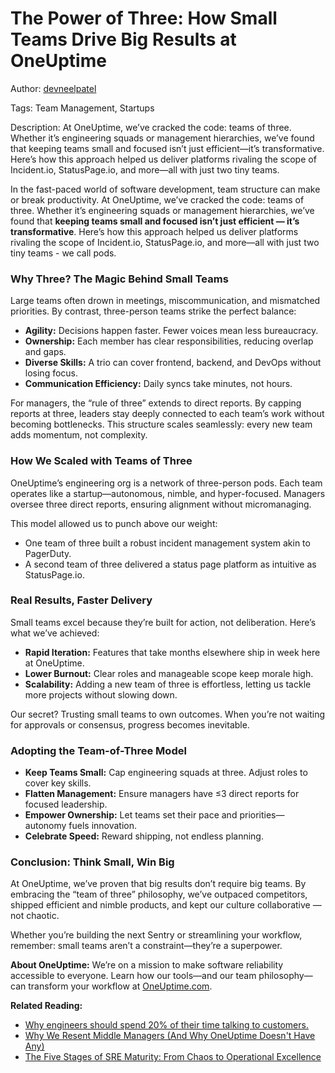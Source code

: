 # The Power of Three: How Small Teams Drive Big Results at OneUptime

Author: [devneelpatel](https://www.github.com/devneelpatel)

Tags: Team Management, Startups

Description: At OneUptime, we’ve cracked the code: teams of three. Whether it’s engineering squads or management hierarchies, we’ve found that keeping teams small and focused isn’t just efficient—it’s transformative. Here’s how this approach helped us deliver platforms rivaling the scope of Incident.io, StatusPage.io, and more—all with just two tiny teams.

In the fast-paced world of software development, team structure can make or break productivity. At OneUptime, we’ve cracked the code: teams of three. Whether it’s engineering squads or management hierarchies, we’ve found that **keeping teams small and focused isn’t just efficient — it’s transformative**. Here’s how this approach helped us deliver platforms rivaling the scope of Incident.io, StatusPage.io, and more—all with just two tiny teams - we call pods.

### Why Three? The Magic Behind Small Teams

Large teams often drown in meetings, miscommunication, and mismatched priorities. By contrast, three-person teams strike the perfect balance:

- **Agility:** Decisions happen faster. Fewer voices mean less bureaucracy.
- **Ownership:** Each member has clear responsibilities, reducing overlap and gaps.
- **Diverse Skills:** A trio can cover frontend, backend, and DevOps without losing focus.
- **Communication Efficiency:** Daily syncs take minutes, not hours.

For managers, the “rule of three” extends to direct reports. By capping reports at three, leaders stay deeply connected to each team’s work without becoming bottlenecks. This structure scales seamlessly: every new team adds momentum, not complexity.

### How We Scaled with Teams of Three

OneUptime’s engineering org is a network of three-person pods. Each team operates like a startup—autonomous, nimble, and hyper-focused. Managers oversee three direct reports, ensuring alignment without micromanaging.

This model allowed us to punch above our weight:

- One team of three built a robust incident management system akin to PagerDuty.
- A second team of three delivered a status page platform as intuitive as StatusPage.io.

### Real Results, Faster Delivery

Small teams excel because they’re built for action, not deliberation. Here’s what we’ve achieved:

- **Rapid Iteration:** Features that take months elsewhere ship in week here at OneUptime.
- **Lower Burnout:** Clear roles and manageable scope keep morale high. 
- **Scalability:** Adding a new team of three is effortless, letting us tackle more projects without slowing down.

Our secret? Trusting small teams to own outcomes. When you’re not waiting for approvals or consensus, progress becomes inevitable.

### Adopting the Team-of-Three Model

- **Keep Teams Small:** Cap engineering squads at three. Adjust roles to cover key skills.
- **Flatten Management:** Ensure managers have ≤3 direct reports for focused leadership.
- **Empower Ownership:** Let teams set their pace and priorities—autonomy fuels innovation.
- **Celebrate Speed:** Reward shipping, not endless planning.

### Conclusion: Think Small, Win Big

At OneUptime, we’ve proven that big results don’t require big teams. By embracing the “team of three” philosophy, we’ve outpaced competitors, shipped efficient and nimble products, and kept our culture collaborative — not chaotic.

Whether you’re building the next Sentry or streamlining your workflow, remember: small teams aren’t a constraint—they’re a superpower.

**About OneUptime:** We’re on a mission to make software reliability accessible to everyone. Learn how our tools—and our team philosophy—can transform your workflow at [OneUptime.com](https://oneuptime.com).

**Related Reading:**

- [Why engineers should spend 20% of their time talking to customers.](https://oneuptime.com/blog/post/2025-08-22-why-engineers-should-spend-20-percent-of-time-talking-to-customers/view)
- [Why We Resent Middle Managers (And Why OneUptime Doesn't Have Any)](https://oneuptime.com/blog/post/2025-08-29-why-we-resent-middle-managers-and-why-we-dont-have-them/view)
- [The Five Stages of SRE Maturity: From Chaos to Operational Excellence](https://oneuptime.com/blog/post/2025-09-01-the-five-stages-of-sre-maturity/view)

